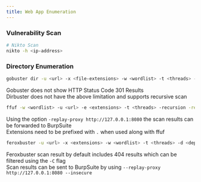 ```yaml
---
title: Web App Enumeration
---
```


### Vulnerability Scan

```bash
# Nikto Scan
nikto -h <ip-address>
```

### Directory Enumeration

```bash
gobuster dir -u <url> -x <file-extensions> -w <wordlist> -t <threads> -f --no-error
```

Gobuster does not show HTTP Status Code 301 Results  
Dirbuster does not have the above limitation and supports recursive scan

```bash
ffuf -w <wordlist> -u <url> -e <extensions> -t <threads> -recursion -recursion-depth <depth>
```

Using the option  `-replay-proxy http://127.0.0.1:8080` the scan results can be forwarded to BurpSuite  
Extensions need to be prefixed with `.` when used along with ffuf

```bash
feroxbuster -u <url> -x <extensions> -w <wordlist> -t <threads> -d <depth> -f -C <filter-status>
```

Feroxbuster scan result by default includes 404 results which can be filtered using the `-C` flag  
Scan results can be sent to BurpSuite by using `--replay-proxy http://127.0.0.1:8080 --insecure`